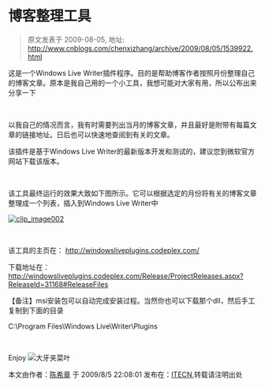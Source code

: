 # 博客整理工具 
> 原文发表于 2009-08-05, 地址: http://www.cnblogs.com/chenxizhang/archive/2009/08/05/1539922.html 


  
这是一个Windows Live Writer插件程序。目的是帮助博客作者按照月份整理自己的博客文章。原本是我自己用的一个小工具，我想可能对大家有用，所以公布出来分享一下

  

 以我自己的情况而言，我有时需要列出当月的博客文章，并且最好是附带有每篇文章的链接地址。日后也可以快速地查阅到有关的文章。

 该插件是基于Windows Live Writer的最新版本开发和测试的，建议您到微软官方网站下载该版本。

  

 该工具最终运行的效果大致如下图所示。它可以根据选定的月份将有关的博客文章整理成一个列表，插入到Windows Live Writer中

 [![clip_image002](http://blogs.itecn.net/blogs/ares/clip_image002_thumb_60E918A6.jpg "clip_image002")](http://blogs.itecn.net/blogs/ares/clip_image002_4C63C928.jpg)

  

 该工具的主页在： <http://windowsliveplugins.codeplex.com/>

 下载地址在：<http://windowsliveplugins.codeplex.com/Release/ProjectReleases.aspx?ReleaseId=31168#ReleaseFiles>

 【备注】msi安装包可以自动完成安装过程。当然你也可以下载那个dll，然后手工复制到下面的目录

 C:\Program Files\Windows Live\Writer\Plugins

  

 Enjoy ![![大牙夹菜叶](http://blogs.itecn.net/blogs/ares/_thumb_679C2229.gif "大牙夹菜叶")](http://blogs.itecn.net/blogs/ares/d8c4c7410e51_6391D457.gif)

 本文由作者：[陈希章](http://www.xizhang.com) 于 2009/8/5 22:08:01 发布在：[ITECN](http://blogs.itecn.net/blogs/ares/default.aspx),转载请注明出处  
   
